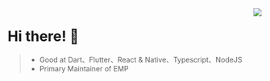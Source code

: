 <img align="right" src="https://github-readme-stats.vercel.app/api?username=ckken&show_icons=true&icon_color=805AD5&text_color=718096&bg_color=ffffff&hide_title=true" />

# Hi there! 👋
> + Good at Dart、Flutter、React & Native、Typescript、NodeJS
> + Primary Maintainer of EMP 

